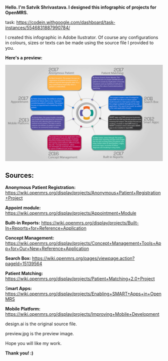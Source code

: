 <b>Hello. I'm Satvik Shrivastava. I designed this infographic of projects for OpenMRS.</b>

task: https://codein.withgoogle.com/dashboard/task-instances/5546831887990784/

I created this infographic in Adobe Ilustrator. Of course any configurations in colours, sizes or texts can be made using the source file I provided to you.

<b>Here's a preview:</b>

<img src ="https://github.com/satvikshri/OpenMRS-submissions/blob/master/ifographicprojects/preview.jpg">

<h2>Sources:</h2>

<b>Anonymous Patient Registration:</b>
https://wiki.openmrs.org/display/projects/Anonymous+Patient+Registration+Project

<b>Appoint module:</b>
https://wiki.openmrs.org/display/projects/Appointment+Module

<b>Built-in Reports:</b>
https://wiki.openmrs.org/display/projects/Built-In+Reports+for+Reference+Application


<b>Concept Management:</b>
https://wiki.openmrs.org/display/projects/Concept+Management+Tools+App+for+Our+New+Reference+Application


<b>Search Box:</b>
https://wiki.openmrs.org/pages/viewpage.action?pageId=15139564


<b>Patient Matching:</b>
https://wiki.openmrs.org/display/projects/Patient+Matching+2.0+Project

S<b>mart Apps:</b>
https://wiki.openmrs.org/display/projects/Enabling+SMART+Apps+in+OpenMRS

<b>Mobile Platform:</b>
https://wiki.openmrs.org/display/projects/Improving+Mobile+Development


design.ai is the original source file.

preview.jpg is the preview image.

Hope you will like my work.

<b>Thank you! :) </b>
